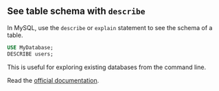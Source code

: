 ## See table schema with `describe`

In MySQL, use the `describe` or `explain` statement to see the schema of a table. 

```SQL
USE MyDatabase;
DESCRIBE users;
```

This is useful for exploring existing databases from the command line. 

Read the [official documentation](https://dev.mysql.com/doc/refman/5.7/en/explain.html).


